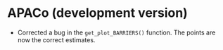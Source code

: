 # APACo (development version)
* Corrected a bug in the `get_plot_BARRIERS()` function. The points are now the correct estimates.
